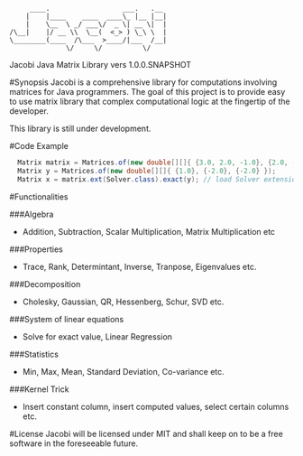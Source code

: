          ____.                  ___.   .__ 
        |    |____    ____  ____\_ |__ |__|
        |    \__  \ _/ ___\/  _ \| __ \|  |
    /\__|    |/ __ \\  \__(  <_> ) \_\ \  |
    \________(____  /\___  >____/|___  /__|
                  \/     \/          \/    

  Jacobi Java Matrix Library  vers 1.0.0.SNAPSHOT

#Synopsis
Jacobi is a comprehensive library for computations involving matrices for
Java programmers. The goal of this project is to provide easy to use matrix 
library that complex computational logic at the fingertip of the developer.

This library is still under development.

#Code Example
```java
  Matrix matrix = Matrices.of(new double[][]{ {3.0, 2.0, -1.0}, {2.0, -2.0, 4.0}, {-1.0, 0.5, -1.0} });
  Matrix y = Matrices.of(new double[][]{ {1.0}, {-2.0}, {-2.0} });
  Matrix x = matrix.ext(Solver.class).exact(y); // load Solver extension and solve for x
```

#Functionalities

###Algebra
- Addition, Subtraction, Scalar Multiplication, Matrix Multiplication etc

###Properties
- Trace, Rank, Determintant, Inverse, Tranpose, Eigenvalues etc.

###Decomposition
- Cholesky, Gaussian, QR, Hessenberg, Schur, SVD etc.

###System of linear equations
- Solve for exact value, Linear Regression

###Statistics
- Min, Max, Mean, Standard Deviation, Co-variance etc.

###Kernel Trick
- Insert constant column, insert computed values, select certain columns etc.

#License
Jacobi will be licensed under MIT and shall keep on to be a free software in the 
foreseeable future. 

